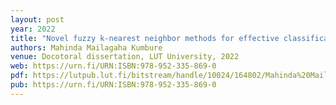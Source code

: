 ```yaml
---
layout: post
year: 2022
title: "Novel fuzzy k-nearest neighbor methods for effective classification and regression"
authors: Mahinda Mailagaha Kumbure
venue: Docotoral dissertation, LUT University, 2022
web: https://urn.fi/URN:ISBN:978-952-335-869-0
pdf: https://lutpub.lut.fi/bitstream/handle/10024/164802/Mahinda%20Mailagaha%20Kumbure_A4.pdf?sequence=1&isAllowed=y
pub: https://urn.fi/URN:ISBN:978-952-335-869-0
---
```


